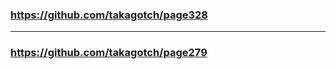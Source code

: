 ### https://github.com/takagotch/page328
---
### https://github.com/takagotch/page279

```
```

```
```

```
```


